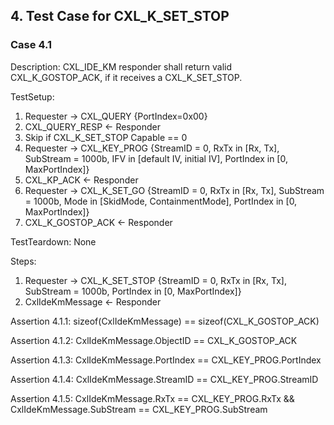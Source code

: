 ## 4. Test Case for CXL_K_SET_STOP

### Case 4.1

Description: CXL_IDE_KM responder shall return valid CXL_K_GOSTOP_ACK, if it receives a CXL_K_SET_STOP.

TestSetup:
1. Requester -> CXL_QUERY {PortIndex=0x00}
2. CXL_QUERY_RESP <- Responder
3. Skip if CXL_K_SET_STOP Capable == 0
4. Requester -> CXL_KEY_PROG {StreamID = 0, RxTx in [Rx, Tx], SubStream = 1000b, IFV in [default IV, initial IV], PortIndex in [0, MaxPortIndex]}
5. CXL_KP_ACK <- Responder
6. Requester -> CXL_K_SET_GO {StreamID = 0, RxTx in [Rx, Tx], SubStream = 1000b, Mode in [SkidMode, ContainmentMode], PortIndex in [0, MaxPortIndex]}
7. CXL_K_GOSTOP_ACK <- Responder

TestTeardown: None

Steps:
1. Requester -> CXL_K_SET_STOP {StreamID = 0, RxTx in [Rx, Tx], SubStream = 1000b, PortIndex in [0, MaxPortIndex]}
2. CxlIdeKmMessage <- Responder

Assertion 4.1.1:
    sizeof(CxlIdeKmMessage) == sizeof(CXL_K_GOSTOP_ACK)

Assertion 4.1.2:
    CxlIdeKmMessage.ObjectID == CXL_K_GOSTOP_ACK

Assertion 4.1.3:
    CxlIdeKmMessage.PortIndex == CXL_KEY_PROG.PortIndex

Assertion 4.1.4:
    CxlIdeKmMessage.StreamID == CXL_KEY_PROG.StreamID

Assertion 4.1.5:
    CxlIdeKmMessage.RxTx == CXL_KEY_PROG.RxTx &&
    CxlIdeKmMessage.SubStream == CXL_KEY_PROG.SubStream

